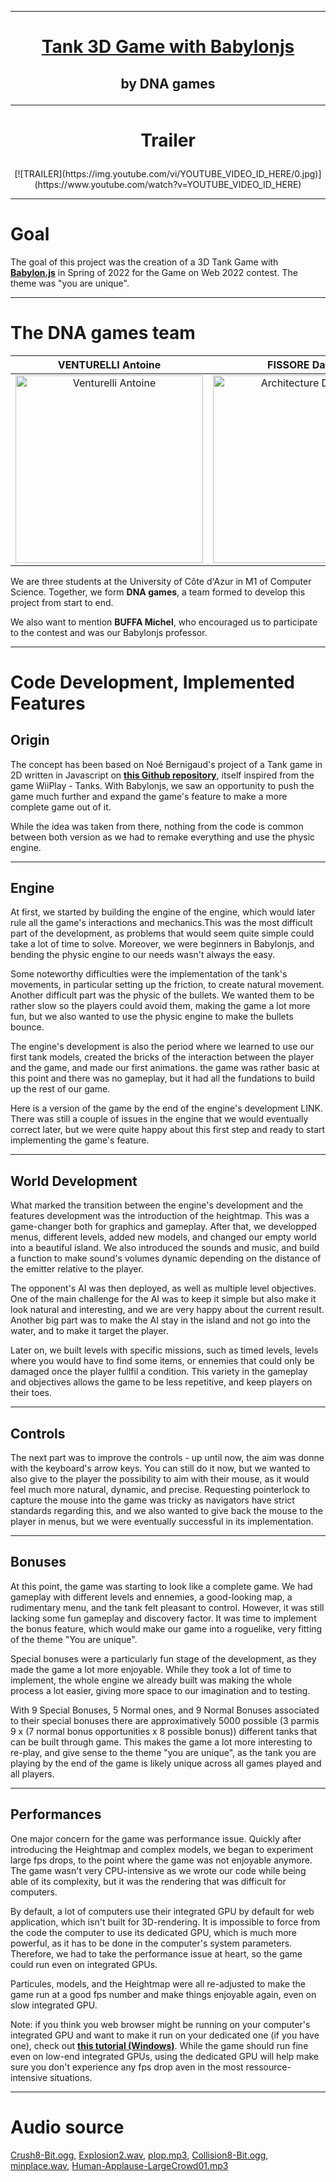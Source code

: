 ***
# <p  align="center">[Tank 3D Game with Babylonjs](https://noebernigaud.github.io/Tank3D/src/)<p>
## <p  align="center">by DNA games<p>
***

# <p align="center">Trailer<p>

<p align="center">[![TRAILER](https://img.youtube.com/vi/YOUTUBE_VIDEO_ID_HERE/0.jpg)](https://www.youtube.com/watch?v=YOUTUBE_VIDEO_ID_HERE)<p>
  
***

# Goal 
  The goal of this project was the creation of a 3D Tank Game with [<b>Babylon.js</b>](https://www.babylonjs.com/) in Spring of 2022 for the Game on Web 2022 contest. The theme was "you are unique".
  
***

# The DNA games team

VENTURELLI Antoine | FISSORE Davide | BERNIGAUD Noé 
:-------------------------:|:-------------------------:|:-------------------------:
<img src="https://zupimages.net/up/22/19/39hp.png" alt="Venturelli Antoine" width="300"/> | <img src="https://zupimages.net/up/22/19/di99.png" alt="Architecture Dossiers" width="300"/> | <img src="https://zupimages.net/up/22/19/dak6.png" alt="BERNIGAUD Noé" width="300"/>

We are three students at the University of Côte d'Azur in M1 of Computer Science. Together, we form <b>DNA games</b>, a team formed to develop this project from start to end.

We also want to mention <b>BUFFA Michel</b>, who encouraged us to participate to the contest and was our Babylonjs professor.
  
***

# Code Development, Implemented Features

## Origin

The concept has been based on Noé Bernigaud's project of a Tank game in 2D written in Javascript on [<b>this Github repository</b>](https://github.com/noebernigaud/TankGame), itself inspired from the game WiiPlay - Tanks. With Babylonjs, we saw an opportunity to push the game much further and expand the game's feature to make a more complete game out of it.

While the idea was taken from there, nothing from the code is common between both version as we had to remake everything and use the physic engine.
  
***

## Engine

At first, we started by building the engine of the engine, which would later rule all the game's interactions and mechanics.This was the most difficult part of the development, as problems that would seem quite simple could take a lot of time to solve. Moreover, we were beginners in Babylonjs, and bending the physic engine to our needs wasn't always the easy.

Some noteworthy difficulties were the implementation of the tank's movements, in particular setting up the friction, to create natural movement. Another difficult part was the physic of the bullets. We wanted them to be rather slow so the players could avoid them, making the game a lot more fun, but we also wanted to use the physic engine to make the bullets bounce.

The engine's development is also the period where we learned to use our first tank models, created the bricks of the interaction between the player and the game, and made our first animations. the game was rather basic at this point and there was no gameplay, but it had all the fundations to build up the rest of our game.

Here is a version of the game by the end of the engine's development LINK. There was still a couple of issues in the engine that we would eventually correct later, but we were quite happy about this first step and ready to start implementing the game's feature.
  
***

## World Development

What marked the transition between the engine's development and the features development was the introduction of the heightmap. This was a game-changer both for graphics and gameplay. After that, we developped menus, different levels, added new models, and changed our empty world into a beautiful island. We also introduced the sounds and music, and build a function to make sound's volumes dynamic depending on the distance of the emitter relative to the player.

The opponent's AI was then deployed, as well as multiple level objectives. One of the main challenge for the AI was to keep it simple but also make it look natural and interesting, and we are very happy about the current result. Another big part was to make the AI stay in the island and not go into the water, and to make it target the player.

Later on, we built levels with specific missions, such as timed levels, levels where you would have to find some items, or ennemies that could only be damaged once the player fullfil a condition. This variety in the gameplay and objectives allows the game to be less repetitive, and keep players on their toes.
  
***

## Controls

The next part was to improve the controls - up until now, the aim was donne with the keyboard's arrow keys. You can still do it now, but we wanted to also give to the player the possibility to aim with their mouse, as it would feel much more natural, dynamic, and precise. Requesting pointerlock to capture the mouse into the game was tricky as navigators have strict standards regarding this, and we also wanted to give back the mouse to the player in menus, but we were eventually successful in its implementation.
  
***

## Bonuses

At this point, the game was starting to look like a complete game. We had gameplay with different levels and ennemies, a good-looking map, a rudimentary menu, and the tank felt pleasant to control. However, it was still lacking some fun gameplay and discovery factor. It was time to implement the bonus feature, which would make our game into a roguelike, very fitting of the theme "You are unique".

Special bonuses were a particularly fun stage of the development, as they made the game a lot more enjoyable. While they took a lot of time to implement, the whole engine we already built was making the whole process a lot easier, giving more space to our imagination and to testing.

With 9 Special Bonuses, 5 Normal ones, and 9 Normal Bonuses associated to their special bonuses there are approximatively 5000 possible (3 parmis 9 x (7 normal bonus opportunities x 8 possible bonus)) different tanks that can be built through game. This makes the game a lot more interesting to re-play, and give sense to the theme "you are unique", as the tank you are playing by the end of the game is likely unique across all games played and all players.
  
***

## Performances

One major concern for the game was performance issue. Quickly after introducing the Heightmap and complex models, we began to experiment large fps drops, to the point where the game was not enjoyable anymore. The game wasn't very CPU-intensive as we wrote our code while being able of its complexity, but it was the rendering that was difficult for computers.

By default, a lot of computers use their integrated GPU by default for web application, which isn't built for 3D-rendering. It is impossible to force from the code the computer to use its dedicated GPU, which is much more powerful, as it has to be done in the computer's system parameters. Therefore, we had to take the performance issue at heart, so the game could run even on integrated GPUs.

Particules, models, and the Heightmap were all re-adjusted to make the game run at a good fps number and make things enjoyable again, even on slow integrated GPU.

Note: if you think you web browser might be running on your computer's integrated GPU and want to make it run on your dedicated one (if you have one), check out [<b>this tutorial (Windows)</b>](https://www.amd.com/en/support/kb/faq/gpu-110). While the game should run fine even on low-end integrated GPUs, using the dedicated GPU will help make sure you don't experience any fps drop aven in the most ressource-intensive situations.
  
***

# Audio source 

[Crush8-Bit.ogg](https://rpg.hamsterrepublic.com/wiki-images/d/db/Crush8-Bit.ogg), 
[Explosion2.wav](http://schaeffer.ludo.free.fr/worms/DATA/Wav/Effects/Explosion2.wav), 
[plop.mp3](https://mainline.i3s.unice.fr/mooc/SkywardBound/assets/sounds/plop.mp3), 
[Collision8-Bit.ogg](http://commondatastorage.googleapis.com/codeskulptor-assets/Collision8-Bit.ogg), 
[minplace.wav](http://www.utc.fr/si28/ProjetsUpload/P2006_si28p004/flash_puzzle/sons/rush/mineplace.wav), 
[Human-Applause-LargeCrowd01.mp3](http://sfxcontent.s3.amazonaws.com/soundfx/Human-Applause-LargeCrowd01.mp3)
